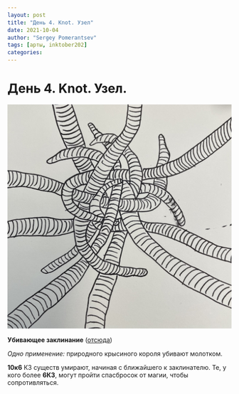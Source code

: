 ```yaml
---
layout: post
title: "День 4. Knot. Узел"
date: 2021-10-04
author: "Sergey Pomerantsev"
tags: [арты, inktober202]
categories:
---
```


# День 4. Knot. Узел.

![](assets/images/_inktober21-4.jpg)

**Убивающее заклинание** ([отсюда](https://stuartzaq.blot.im/%D0%BC%D0%B0%D0%B3%D0%B8%D1%8F-%D0%B2%D0%BD%D0%B5-%D1%83%D1%80%D0%BE%D0%B2%D0%BD%D0%B5%D0%B9))

*Одно применение:* природного крысиного короля убивают молотком.

**10к6** КЗ существ умирают, начиная с ближайшего к заклинателю. Те, у кого более **6КЗ**, могут пройти спасбросок от магии, чтобы сопротивляться.

